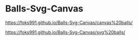 # Balls-Svg-Canvas

https://foks991.github.io/Balls-Svg-Canvas/canvas%20balls/

https://foks991.github.io/Balls-Svg-Canvas/svg%20balls/
